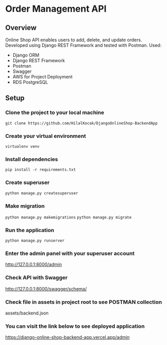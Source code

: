 # Order Management API
## Overview
Online Shop API enables users to add, delete, and update orders. Developed using Django REST Framework and tested with Postman.
Used:
- Django ORM
- Django REST Framework
- Postman
- Swagger
- AWS for Project Deployment
- RDS PostgreSQL

## Setup
### Clone the project to your local machine
```git clone https://github.com/HilalKocak/DjangoOnlineShop-BackendApp```

### Create your virtual environment
`virtualenv venv`

### Install dependencies
`pip install -r requirements.txt`

### Create superuser
`python manage.py createsuperuser`

### Make migration
`python manage.py makemigrations`
`python manage.py migrate`

### Run the application
`python manage.py runserver`

### Enter the admin panel with your superuser account
http://127.0.0.1:8000/admin

### Check API with Swagger
http://127.0.0.1:8000/swagger/schema/

### Check file in assets in project root to see POSTMAN collection 
assets/backend.json

### You can visit the link below to see deployed application
https://django-online-shop-backend-app.vercel.app/admin

